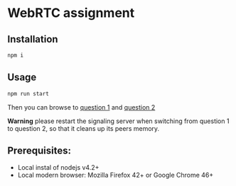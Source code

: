 # WebRTC assignment

## Installation

```bash
npm i
```

## Usage

```bash
npm run start
```

Then you can browse to [question 1](http://localhost:8089/question1) and [question 2](http://localhost:8089/question2)

**Warning** please restart the signaling server when switching from question 1 to question 2, so that it cleans up its peers memory.

## Prerequisites:

- Local instal of nodejs v4.2+
- Local modern browser: Mozilla Firefox 42+ or Google Chrome 46+
